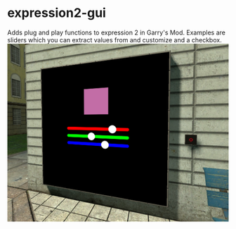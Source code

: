 # expression2-gui
Adds plug and play functions to expression 2 in Garry's Mod. Examples are sliders which you can extract values from and customize and a checkbox.
![](e2-gui/images/yes.png)
